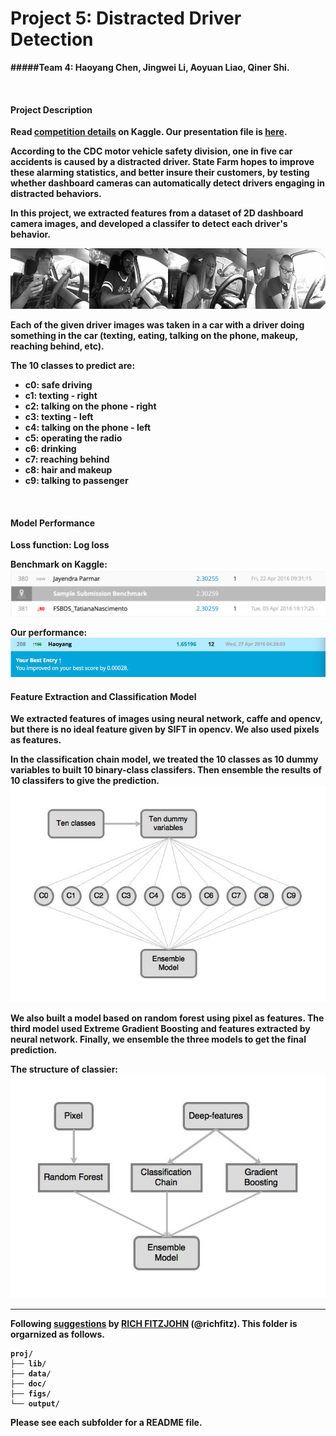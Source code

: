 # <b>Project 5: Distracted Driver Detection


#####<b>Team 4:</b> Haoyang Chen, Jingwei Li, Aoyuan Liao, Qiner Shi.

<br />

#### <b>Project Description

Read [competition details](https://www.kaggle.com/c/state-farm-distracted-driver-detection) on Kaggle.
Our presentation file is [here](presentation.pptx).

According to the CDC motor vehicle safety division, one in five car accidents is caused by a distracted driver. State Farm hopes to improve these alarming statistics, and better insure their customers, by testing whether dashboard cameras can automatically detect drivers engaging in distracted behaviors.

In this project, we extracted features from a dataset of 2D dashboard camera images, and developed a classifer to detect each driver's behavior.

![image](./figs/drivers_statefarm.png)

Each of the given driver images was taken in a car with a driver doing something in the car (texting, eating, talking on the phone, makeup, reaching behind, etc).

The 10 classes to predict are:

- c0: safe driving
- c1: texting - right
- c2: talking on the phone - right
- c3: texting - left
- c4: talking on the phone - left
- c5: operating the radio
- c6: drinking
- c7: reaching behind
- c8: hair and makeup
- c9: talking to passenger

<br />

#### <b>Model Performance

Loss function: Log loss

Benchmark on Kaggle:
![image](./figs/benchmark.png)

Our performance:
![image](./figs/performance.jpg)

#### <b>Feature Extraction and Classification Model

We extracted features of images using neural network, caffe and opencv, but there is no ideal feature given by SIFT in opencv. We also used pixels as features.

In the classification chain model, we treated the 10 classes as 10 dummy variables to built 10 binary-class classifers. Then ensemble the results of 10 classifers to give the prediction.
![image](./figs/classification_chain.jpg)

We also built a model based on random forest using pixel as features. The third model used Extreme Gradient Boosting and features extracted by neural network. Finally, we ensemble the three models to get the final prediction.

The structure of classier:
![image](./figs/model.jpg)


---
Following [suggestions](http://nicercode.github.io/blog/2013-04-05-projects/) by [RICH FITZJOHN](http://nicercode.github.io/about/#Team) (@richfitz). This folder is orgarnized as follows.

```
proj/
├── lib/
├── data/
├── doc/
├── figs/
└── output/
```

Please see each subfolder for a README file.

